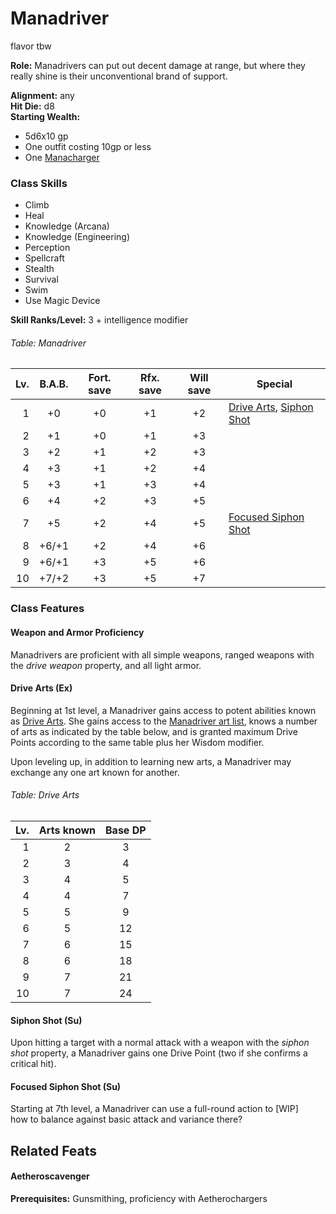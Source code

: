 # Manadriver
flavor tbw

**Role:** Manadrivers can put out decent damage at range, but where they really shine is their unconventional brand of support.

**Alignment:** any  
**Hit Die:** d8  
**Starting Wealth:**
- 5d6x10 gp
- One outfit costing 10gp or less
- One [Manacharger](../systems/drive-arts.md#manacharger)

### Class Skills
- Climb
- Heal
- Knowledge (Arcana)
- Knowledge (Engineering)
- Perception
- Spellcraft
- Stealth
- Survival
- Swim
- Use Magic Device

**Skill Ranks/Level:** 3 + intelligence modifier  

###### Table: Manadriver
Lv.|B.A.B.|Fort. save|Rfx. save|Will save|Special
-:|:-:|:-:|:-:|:-:|-
1|+0|+0|+1|+2|[Drive Arts](#drive-arts-ex), [Siphon Shot](#siphon-shot-su)
2|+1|+0|+1|+3|
3|+2|+1|+2|+3|
4|+3|+1|+2|+4|
5|+3|+1|+3|+4|
6|+4|+2|+3|+5|
7|+5|+2|+4|+5|[Focused Siphon Shot](#focused-siphon-shot-su)
8|+6/+1|+2|+4|+6|
9|+6/+1|+3|+5|+6|
10|+7/+2|+3|+5|+7|
<!--
11|+8/+3|+|+|+|
12|+9/+4|+|+|+|
13|+9/+4|+|+|+|
14|+10/+5|+|+|+|
15|+11/+6/+1|+|+|+|
16|+12/+7/+2|+|+|+|
17|+12/+7/+2|+|+|+|
18|+13/+8/+3|+|+|+|
19|+14/+9/+4|+|+|+|
20|+15/+10/+5|+|+|+|
<!---->

### Class Features
#### Weapon and Armor Proficiency
Manadrivers are proficient with all simple weapons, ranged weapons with the *drive weapon* property, and all light armor.

#### Drive Arts (Ex)
Beginning at 1st level, a Manadriver gains access to potent abilities known as [Drive Arts](../systems/drive-arts.md). She gains access to the [Manadriver art list](../systems/drive-arts.md#drive-arts---manadriver), knows a number of arts as indicated by the table below, and is granted maximum Drive Points according to the same table plus her Wisdom modifier.

Upon leveling up, in addition to learning new arts, a Manadriver may exchange any one art known for another.

###### Table: Drive Arts
Lv.|Arts known|Base DP
-:|:-:|:-:
1|2|3
2|3|4
3|4|5
4|4|7
5|5|9
6|5|12
7|6|15
8|6|18
9|7|21
10|7|24
<!--
11|8
12|8
13|9
14|9
15|10
16|10
17|11
18|11
19|12
20|12
<!---->

#### Siphon Shot (Su)
Upon hitting a target with a normal attack with a weapon with the *siphon shot* property, a Manadriver gains one Drive Point (two if she confirms a critical hit).

#### Focused Siphon Shot (Su)
Starting at 7th level, a Manadriver can use a full-round action to [WIP]  
how to balance against basic attack and variance there?



## Related Feats

#### Aetheroscavenger
**Prerequisites:** Gunsmithing, proficiency with Aetherochargers
